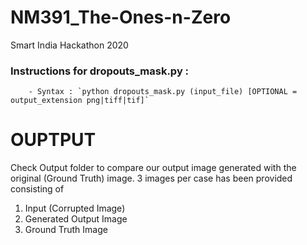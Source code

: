 # NM391_The-Ones-n-Zero
Smart India Hackathon 2020


### Instructions for dropouts_mask.py : 

		- Syntax : `python dropouts_mask.py (input_file) [OPTIONAL = output_extension png|tiff|tif]`
# OUPTPUT
Check Output folder to compare our output image generated with the original (Ground Truth) image. 3 images per case has been provided consisting of 
1. Input (Corrupted Image)
2. Generated Output Image
3. Ground Truth Image
